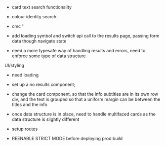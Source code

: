 
- card text search functionality
- colour identity search
- cmc ''

- add loading symbol and switch api call to the results page, passing form data though navigate state
- need a more typesafe way of handling results and errors, need to enforce some type of data structure

UI/styling
  - need loading
  - set up a no results component;
  - change the card component, so that the info subtitles are in its own row div, and the text is grouped so that a uniform margin can be between the titles and the info

- once data structure is in place, need to handle multifaced cards as the data structure is slightly different

- setup routes
- REENABLE STRICT MODE before deploying prod build